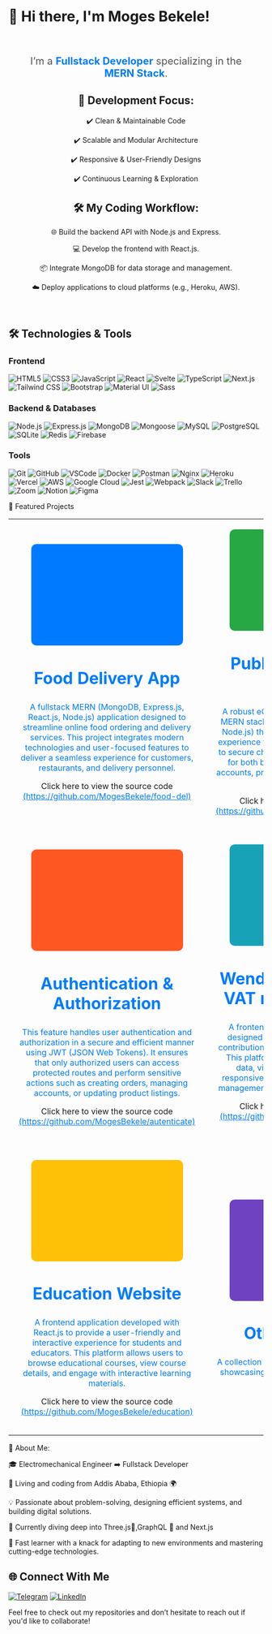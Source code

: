 # 👋 Hi there, I'm Moges Bekele!



<div style="text-align: center; padding: 20px;">

  <p style="font-size: 20px; color: #555;">I’m a <strong style="color: #007bff;">Fullstack Developer</strong> specializing in the <strong style="color: #007bff;">MERN Stack</strong>.</p>
<h2>🔧 Development Focus:</h2>

 ✔️ Clean & Maintainable Code
 
✔️ Scalable and Modular Architecture

✔️ Responsive & User-Friendly Designs

✔️ Continuous Learning & Exploration

<h2>🛠️ My Coding Workflow:</h2>

🌐 Build the backend API with Node.js and Express.

💻 Develop the frontend with React.js.

📦 Integrate MongoDB for data storage and management.

☁️ Deploy applications to cloud platforms (e.g., Heroku, AWS).

  
</div>



## 🛠️ Technologies & Tools
### Frontend
![HTML5](https://img.shields.io/badge/HTML5-E34F26?style=for-the-badge&logo=html5&logoColor=white)
![CSS3](https://img.shields.io/badge/CSS3-1572B6?style=for-the-badge&logo=css3&logoColor=white)
![JavaScript](https://img.shields.io/badge/JavaScript-F7DF1E?style=for-the-badge&logo=javascript&logoColor=black)
![React](https://img.shields.io/badge/React-61DAFB?style=for-the-badge&logo=react&logoColor=black)
![Svelte](https://img.shields.io/badge/Svelte-FF3E00?style=for-the-badge&logo=svelte&logoColor=white)
![TypeScript](https://img.shields.io/badge/TypeScript-3178C6?style=for-the-badge&logo=typescript&logoColor=white)
![Next.js](https://img.shields.io/badge/Next.js-000000?style=for-the-badge&logo=next.js&logoColor=white)
![Tailwind CSS](https://img.shields.io/badge/TailwindCSS-06B6D4?style=for-the-badge&logo=tailwindcss&logoColor=white)
![Bootstrap](https://img.shields.io/badge/Bootstrap-7952B3?style=for-the-badge&logo=bootstrap&logoColor=white)
![Material UI](https://img.shields.io/badge/Material_UI-0081CB?style=for-the-badge&logo=mui&logoColor=white)
![Sass](https://img.shields.io/badge/Sass-CC6699?style=for-the-badge&logo=sass&logoColor=white)


### Backend & Databases
![Node.js](https://img.shields.io/badge/Node.js-339933?style=for-the-badge&logo=node.js&logoColor=white)
![Express.js](https://img.shields.io/badge/Express.js-000000?style=for-the-badge&logo=express&logoColor=white)
![MongoDB](https://img.shields.io/badge/MongoDB-47A248?style=for-the-badge&logo=mongodb&logoColor=white)
![Mongoose](https://img.shields.io/badge/Mongoose-880000?style=for-the-badge&logo=mongoose&logoColor=white)
![MySQL](https://img.shields.io/badge/MySQL-4479A1?style=for-the-badge&logo=mysql&logoColor=white)
![PostgreSQL](https://img.shields.io/badge/PostgreSQL-336791?style=for-the-badge&logo=postgresql&logoColor=white)
![SQLite](https://img.shields.io/badge/SQLite-003B57?style=for-the-badge&logo=sqlite&logoColor=white)
![Redis](https://img.shields.io/badge/Redis-DC382D?style=for-the-badge&logo=redis&logoColor=white)
![Firebase](https://img.shields.io/badge/Firebase-FFCB2F?style=for-the-badge&logo=firebase&logoColor=black)

### Tools

![Git](https://img.shields.io/badge/Git-F05032?style=for-the-badge&logo=git&logoColor=white)
![GitHub](https://img.shields.io/badge/GitHub-181717?style=for-the-badge&logo=github&logoColor=white)
![VSCode](https://img.shields.io/badge/VSCode-0078D4?style=for-the-badge&logo=visualstudiocode&logoColor=white)
![Docker](https://img.shields.io/badge/Docker-2496ED?style=for-the-badge&logo=docker&logoColor=white)
![Postman](https://img.shields.io/badge/Postman-FF6C37?style=for-the-badge&logo=postman&logoColor=white)
![Nginx](https://img.shields.io/badge/Nginx-009639?style=for-the-badge&logo=nginx&logoColor=white)
![Heroku](https://img.shields.io/badge/Heroku-430098?style=for-the-badge&logo=heroku&logoColor=white)
![Vercel](https://img.shields.io/badge/Vercel-000000?style=for-the-badge&logo=vercel&logoColor=white)
![AWS](https://img.shields.io/badge/Amazon_AWS-232F3E?style=for-the-badge&logo=amazonaws&logoColor=white)
![Google Cloud](https://img.shields.io/badge/Google_Cloud-4285F4?style=for-the-badge&logo=googlecloud&logoColor=white)
![Jest](https://img.shields.io/badge/Jest-94403C?style=for-the-badge&logo=jest&logoColor=white)
![Webpack](https://img.shields.io/badge/Webpack-8DD6F9?style=for-the-badge&logo=webpack&logoColor=black)
![Slack](https://img.shields.io/badge/Slack-4A154B?style=for-the-badge&logo=slack&logoColor=white)
![Trello](https://img.shields.io/badge/Trello-0079BF?style=for-the-badge&logo=trello&logoColor=white)
![Zoom](https://img.shields.io/badge/Zoom-2D8CFF?style=for-the-badge&logo=zoom&logoColor=white)
![Notion](https://img.shields.io/badge/Notion-000000?style=for-the-badge&logo=notion&logoColor=white)
![Figma](https://img.shields.io/badge/Figma-F24E1E?style=for-the-badge&logo=figma&logoColor=white)

🚀 Featured Projects
<div align="center">
  <table>
    <tr>
      <td align="center" style="padding: 20px;">
        <div style="width: 300px; height: 200px; background-color: #007bff; border-radius: 10px; color: white; display: flex; align-items: center; justify-content: center;">
          <!-- Removed the span tag here -->
        </div>
        <h2 style="color: #007bff; font-size: 32px; font-weight: bold;">Food Delivery App</h2>
        <p style="color: #007bff;">A fullstack MERN (MongoDB, Express.js, React.js, Node.js) application designed to streamline online food ordering and delivery services. This project integrates modern technologies and user-focused features to deliver a seamless experience for customers, restaurants, and delivery personnel.</p>
        <p>Click here to view the source code <a href="https://github.com/MogesBekele/food-del" style="color: #007bff;">(https://github.com/MogesBekele/food-del)</a></p>
      </td>
      <td align="center" style="padding: 20px;">
        <div style="width: 300px; height: 200px; background-color: #28a745; border-radius: 10px; color: white; display: flex; align-items: center; justify-content: center;">
          <!-- Removed the span tag here -->
        </div>
        <h2 style="color: #007bff; font-size: 32px; font-weight: bold;">Public eCommerce Platform</h2>
        <p style="color: #007bff;">A robust eCommerce platform built with the MERN stack (MongoDB, Express.js, React.js, Node.js) that provides a seamless shopping experience for users, from browsing products to secure checkout. This platform is designed for both buyers and sellers, offering user accounts, product management, and real-time updates.</p>
        <p>Click here to view the source code <a href="https://github.com/MogesBekele/Ecomerce" style="color: #007bff;">(https://github.com/MogesBekele/ecommerce)</a></p>
      </td>
    </tr>
    <tr>
      <td align="center" style="padding: 20px;">
        <div style="width: 300px; height: 200px; background-color: #ff5722; border-radius: 10px; color: white; display: flex; align-items: center; justify-content: center;">
          <!-- Removed the span tag here -->
        </div>
        <h2 style="color: #007bff; font-size: 32px; font-weight: bold;">Authentication & Authorization</h2>
        <p style="color: #007bff;">This feature handles user authentication and authorization in a secure and efficient manner using JWT (JSON Web Tokens). It ensures that only authorized users can access protected routes and perform sensitive actions such as creating orders, managing accounts, or updating product listings.</p>
        <p>Click here to view the source code <a href="https://github.com/MogesBekele/autenticate" style="color: #007bff;">(https://github.com/MogesBekele/autenticate)</a></p>
      </td>
      <td align="center" style="padding: 20px;">
        <div style="width: 300px; height: 200px; background-color: #17a2b8; border-radius: 10px; color: white; display: flex; align-items: center; justify-content: center;">
          <!-- Removed the span tag here -->
        </div>
        <h2 style="color: #007bff; font-size: 32px; font-weight: bold;">Wende's pension and VAT report company</h2>
        <p style="color: #007bff;">A frontend application built with React.js designed to manage and display pension contributions and VAT reports for businesses. This platform allows users to interact with data, visualize reports, and access a responsive, user-friendly interface for easy management of pension and VAT information.</p>
        <p>Click here to view the source code <a href="https://github.com/MogesBekele/wende-s-website" style="color: #007bff;">(https://github.com/MogesBekele/wende-s-website)</a></p>
      </td>
    </tr>
    <tr>
      <td align="center" style="padding: 20px;">
        <div style="width: 300px; height: 200px; background-color: #ffc107; border-radius: 10px; color: white; display: flex; align-items: center; justify-content: center;">
          <!-- Removed the span tag here -->
        </div>
        <h2 style="color: #007bff; font-size: 32px; font-weight: bold;">Education Website</h2>
        <p style="color: #007bff;">A frontend application developed with React.js to provide a user-friendly and interactive experience for students and educators. This platform allows users to browse educational courses, view course details, and engage with interactive learning materials.</p>
        <p>Click here to view the source code <a href="https://github.com/MogesBekele/education" style="color: #007bff;">(https://github.com/MogesBekele/education)</a></p>
      </td>
      <td align="center" style="padding: 20px;">
        <div style="width: 300px; height: 200px; background-color: #6f42c1; border-radius: 10px; color: white; display: flex; align-items: center; justify-content: center;">
          <!-- Removed the span tag here -->
        </div>
        <h2 style="color: #007bff; font-size: 32px; font-weight: bold;">Other Websites</h2>
        <p style="color: #007bff;">A collection of simple and functional websites, showcasing creative layouts and clean code.</p>
      </td>
    </tr>
  </table>
</div>


🌟 About Me:

🎓 Electromechanical Engineer ➡️ Fullstack Developer

📍 Living and coding from Addis Ababa, Ethiopia 🌍

💡 Passionate about problem-solving, designing efficient systems, and building digital solutions.

🧠 Currently diving deep into Three.js🚀,GraphQL 🔗 and Next.js

🌱 Fast learner with a knack for adapting to new environments and mastering cutting-edge technologies.



## 🌐 Connect With Me
[![Telegram](https://img.shields.io/badge/Telegram-26A5E4?style=for-the-badge&logo=telegram&logoColor=white)](https://t.me/moges868)
[![LinkedIn](https://img.shields.io/badge/LinkedIn-0A66C2?style=for-the-badge&logo=linkedin&logoColor=white)](https://www.linkedin.com/in/moges-bekele-3b7794189)



Feel free to check out my repositories and don’t hesitate to reach out if you'd like to collaborate!
